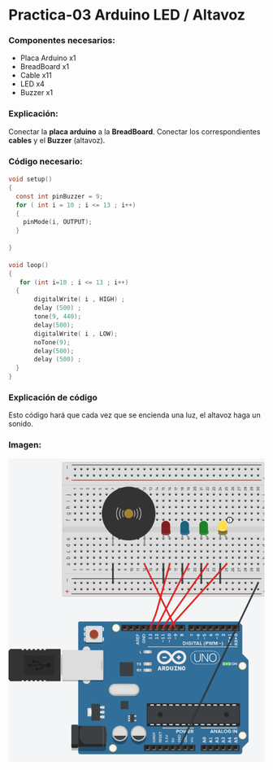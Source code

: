 # Practica-03 Arduino LED / Altavoz

### Componentes necesarios:
* Placa Arduino x1
* BreadBoard x1
* Cable x11
* LED x4
* Buzzer x1

### Explicación:
Conectar la __placa arduino__ a la __BreadBoard__. Conectar los correspondientes __cables__ y el __Buzzer__ (altavoz).

### Código necesario:

```c
void setup()
{
  const int pinBuzzer = 9;
  for ( int i = 10 ; i <= 13 ; i++)
  {
    pinMode(i, OUTPUT);
  }

}

void loop()
{
   for (int i=10 ; i <= 13 ; i++)
  {
       digitalWrite( i , HIGH) ;
       delay (500) ;
       tone(9, 440);
       delay(500);
       digitalWrite( i , LOW);
       noTone(9);
       delay(500);
       delay (500) ;
  }
}
```

### Explicación de código
Esto código hará que cada vez que se encienda una luz, el altavoz haga un sonido.

### Imagen:
![](AltavozYLed.PNG)